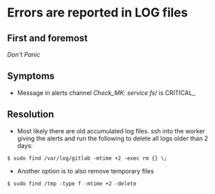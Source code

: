 # Errors are reported in LOG files

## First and foremost

*Don't Panic*

## Symptoms

* Message in alerts channel _Check_MK: service fs_/ is CRITICAL_

## Resolution

* Most likely there are old accumulated log files. ssh into the worker giving
the alerts and run the following to delete all logs older than 2 days:

```
$ sudo find /var/log/gitlab -mtime +2 -exec rm {} \;
```

* Another option is to also remove temporary files

```
$ sudo find /tmp -type f -mtime +2 -delete
```
